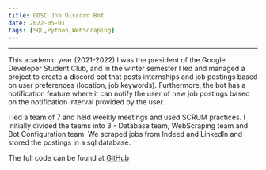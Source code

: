 ```yaml
---
title: GDSC Job Discord Bot
date: 2022-05-01
tags: [SQL,Python,WebScraping]
---
```


<hr>

This academic year (2021-2022) I was the president of the Google Developer Student Club, and in the winter semester I led and managed a project to create a discord bot 
that posts internships and job postings based on user preferences (location, job keywords). Furthermore, the bot has a notification feature where it
can notify the user of new job postings based on the notification interval provided by the user.   

I led a team of 7 and held weekly meetings and used SCRUM practices. I initially divided the teams into 3 - Database team, WebScraping team and Bot Configuration team.
We scraped jobs from Indeed and LinkedIn and stored the postings in a sql database. 

The full code can be found at [GitHub](https://github.com/Google-DSC-UAlberta/Discord-Bot)


